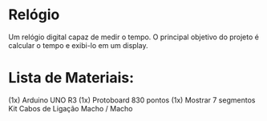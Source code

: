 # Relógio
Um relógio digital capaz de medir o tempo. O principal objetivo do projeto é calcular o tempo e exibi-lo em um display.
# Lista de Materiais:
(1x) Arduino UNO R3
(1x) Protoboard 830 pontos
(1x) Mostrar 7 segmentos
Kit Cabos de Ligação Macho / Macho
